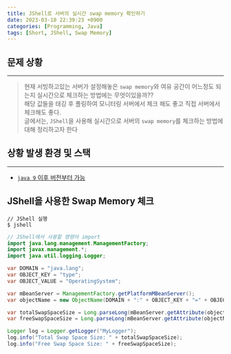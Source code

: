```yaml
---
title: JShell로 서버의 실시간 swap memory 확인하기
date: 2023-03-10 22:39:23 +0900
categories: [Programming, Java]
tags: [Short, JShell, Swap Memory]
---
```

## 문제 상황
---
> 현재 서빙하고있는 서버가 설정해놓은 `swap memory`와 여유 공간이 어느정도 되는지 실시간으로 체크하는 방법에는 무엇이있을까??
<br>해당 값들을 태깅 후 폴링하여 모니터링 서버에서 체크 해도 좋고 직접 서버에서 체크해도 좋다.
<br>글에서는, `JShell`을 사용해 실시간으로 서버의 `swap memory`를 체크하는 방법에 대해 정리하고자 한다

## 상황 발생 환경 및 스택
---
- [`java 9` 이후 버전부터 가능](https://docs.oracle.com/en/java/javase/22/jshell/introduction-jshell.html#GUID-630F27C8-1195-4989-9F6B-2C51D46F52C8)

## JShell을 사용한 Swap Memory 체크

```shell
// JShell 실행
$ jshell
```
```java
// JShell에서 사용할 명령어 import
import java.lang.management.ManagementFactory;
import javax.management.*;
import java.util.logging.Logger;

var DOMAIN = "java.lang";
var OBJECT_KEY = "type";
var OBJECT_VALUE = "OperatingSystem";

var mBeanServer = ManagementFactory.getPlatformMBeanServer();
var objectName = new ObjectName(DOMAIN + ":" + OBJECT_KEY + "=" + OBJECT_VALUE);

var totalSwapSpaceSize = Long.parseLong(mBeanServer.getAttribute(objectName, "TotalSwapSpaceSize").toString());
var freeSwapSpaceSize = Long.parseLong(mBeanServer.getAttribute(objectName, "FreeSwapSpaceSize").toString());

Logger log = Logger.getLogger("MyLogger");
log.info("Total Swap Space Size: " + totalSwapSpaceSize);
log.info("Free Swap Space Size: " + freeSwapSpaceSize);
```
